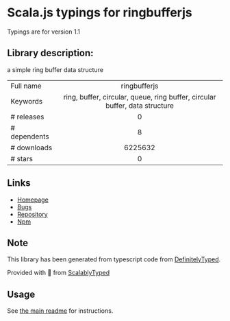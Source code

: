 
# Scala.js typings for ringbufferjs

Typings are for version 1.1

## Library description:
a simple ring buffer data structure

|                    |                 |
| ------------------ | :-------------: |
| Full name          | ringbufferjs |
| Keywords           | ring, buffer, circular, queue, ring buffer, circular buffer, data structure |
| # releases         | 0 |
| # dependents       | 8 |
| # downloads        | 6225632 |
| # stars            | 0 |

## Links
- [Homepage](https://github.com/janogonzalez/ringbufferjs#readme)
- [Bugs](https://github.com/janogonzalez/ringbufferjs/issues)
- [Repository](https://github.com/janogonzalez/ringbufferjs)
- [Npm](https://www.npmjs.com/package/ringbufferjs)
    


## Note
This library has been generated from typescript code from [DefinitelyTyped](https://definitelytyped.org).

Provided with :purple_heart: from [ScalablyTyped](https://github.com/oyvindberg/ScalablyTyped)

## Usage
See [the main readme](../../readme.md) for instructions.


